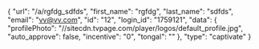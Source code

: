 {
    "url": "\/a\/rgfdg_sdfds",
    "first_name": "rgfdg",
    "last_name": "sdfds",
    "email": "vv@vv.com",
    "id": "12",
    "login_id": "1759121",
    "data": {
        "profilePhoto": "\/\/sitecdn.tvpage.com\/player\/logos\/default_profile.jpg",
        "auto_approve": false,
        "incentive": "0",
        "tongal": ""
    },
    "type": "captivate"
}